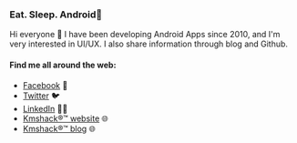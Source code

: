 ### Eat. Sleep. Android🤘
Hi everyone 👋 I have been developing Android Apps since 2010, and I'm very interested in UI/UX. I also share information through blog and Github.


#### Find me all around the web:

- [Facebook](https://fb.com/kmshack) 📸
- [Twitter](https://twitter.com/kmshack_kr) :bird:
- [LinkedIn](https://linkedin.com/in/kmshack) 🧑‍💻
- [Kmshack®™ website](https://www.kmshack.kr) 🌐 
- [Kmshack®™ blog](https://blog.kmshack.kr) 🌐 

